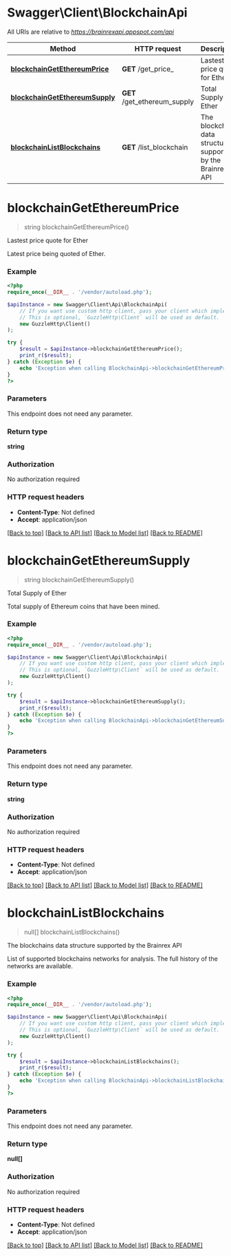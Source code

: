 # Swagger\Client\BlockchainApi

All URIs are relative to *https://brainrexapi.appspot.com/api*

Method | HTTP request | Description
------------- | ------------- | -------------
[**blockchainGetEthereumPrice**](BlockchainApi.md#blockchaingetethereumprice) | **GET** /get_price_ | Lastest price quote for Ether
[**blockchainGetEthereumSupply**](BlockchainApi.md#blockchaingetethereumsupply) | **GET** /get_ethereum_supply | Total Supply of Ether
[**blockchainListBlockchains**](BlockchainApi.md#blockchainlistblockchains) | **GET** /list_blockchain | The blockchains data structure supported by the Brainrex API

# **blockchainGetEthereumPrice**
> string blockchainGetEthereumPrice()

Lastest price quote for Ether

Latest price being quoted of Ether.

### Example
```php
<?php
require_once(__DIR__ . '/vendor/autoload.php');

$apiInstance = new Swagger\Client\Api\BlockchainApi(
    // If you want use custom http client, pass your client which implements `GuzzleHttp\ClientInterface`.
    // This is optional, `GuzzleHttp\Client` will be used as default.
    new GuzzleHttp\Client()
);

try {
    $result = $apiInstance->blockchainGetEthereumPrice();
    print_r($result);
} catch (Exception $e) {
    echo 'Exception when calling BlockchainApi->blockchainGetEthereumPrice: ', $e->getMessage(), PHP_EOL;
}
?>
```

### Parameters
This endpoint does not need any parameter.

### Return type

**string**

### Authorization

No authorization required

### HTTP request headers

 - **Content-Type**: Not defined
 - **Accept**: application/json

[[Back to top]](#) [[Back to API list]](../../README.md#documentation-for-api-endpoints) [[Back to Model list]](../../README.md#documentation-for-models) [[Back to README]](../../README.md)

# **blockchainGetEthereumSupply**
> string blockchainGetEthereumSupply()

Total Supply of Ether

Total supply of Ethereum coins that have been mined.

### Example
```php
<?php
require_once(__DIR__ . '/vendor/autoload.php');

$apiInstance = new Swagger\Client\Api\BlockchainApi(
    // If you want use custom http client, pass your client which implements `GuzzleHttp\ClientInterface`.
    // This is optional, `GuzzleHttp\Client` will be used as default.
    new GuzzleHttp\Client()
);

try {
    $result = $apiInstance->blockchainGetEthereumSupply();
    print_r($result);
} catch (Exception $e) {
    echo 'Exception when calling BlockchainApi->blockchainGetEthereumSupply: ', $e->getMessage(), PHP_EOL;
}
?>
```

### Parameters
This endpoint does not need any parameter.

### Return type

**string**

### Authorization

No authorization required

### HTTP request headers

 - **Content-Type**: Not defined
 - **Accept**: application/json

[[Back to top]](#) [[Back to API list]](../../README.md#documentation-for-api-endpoints) [[Back to Model list]](../../README.md#documentation-for-models) [[Back to README]](../../README.md)

# **blockchainListBlockchains**
> null[] blockchainListBlockchains()

The blockchains data structure supported by the Brainrex API

List of supported blockchains networks for analysis. The full history of the networks are available.

### Example
```php
<?php
require_once(__DIR__ . '/vendor/autoload.php');

$apiInstance = new Swagger\Client\Api\BlockchainApi(
    // If you want use custom http client, pass your client which implements `GuzzleHttp\ClientInterface`.
    // This is optional, `GuzzleHttp\Client` will be used as default.
    new GuzzleHttp\Client()
);

try {
    $result = $apiInstance->blockchainListBlockchains();
    print_r($result);
} catch (Exception $e) {
    echo 'Exception when calling BlockchainApi->blockchainListBlockchains: ', $e->getMessage(), PHP_EOL;
}
?>
```

### Parameters
This endpoint does not need any parameter.

### Return type

**null[]**

### Authorization

No authorization required

### HTTP request headers

 - **Content-Type**: Not defined
 - **Accept**: application/json

[[Back to top]](#) [[Back to API list]](../../README.md#documentation-for-api-endpoints) [[Back to Model list]](../../README.md#documentation-for-models) [[Back to README]](../../README.md)

